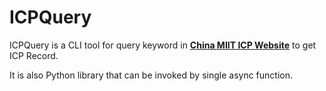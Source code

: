 # ICPQuery

ICPQuery is a CLI tool for query keyword in [**China MIIT ICP Website**](https://beian.miit.gov.cn) to get ICP Record.

It is also Python library that can be invoked by single async function.


